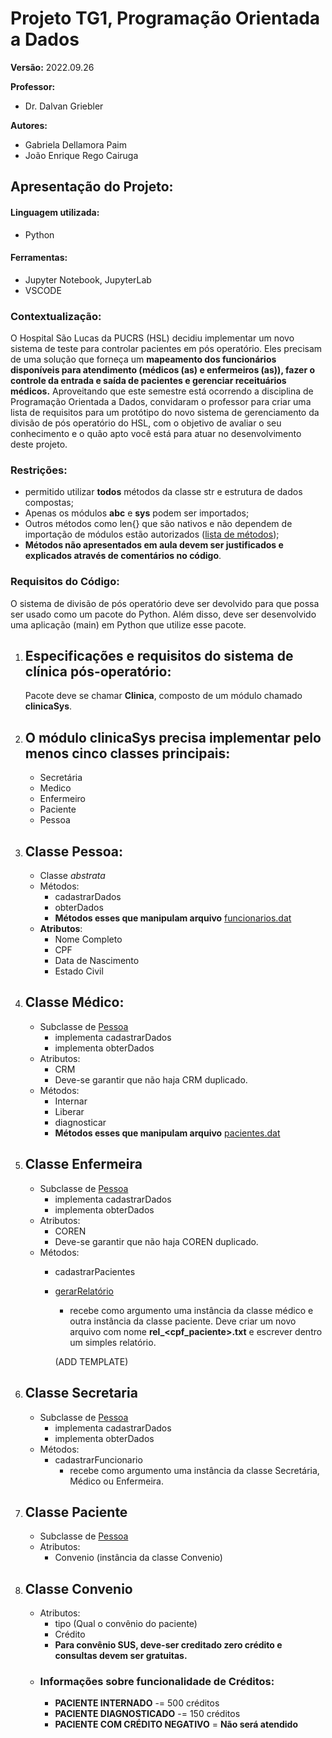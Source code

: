 # Projeto TG1, Programação Orientada a Dados
**Versão:** 2022.09.26

**Professor:**
- Dr. Dalvan Griebler

**Autores:**
- Gabriela Dellamora Paim
- João Enrique Rego Cairuga


## Apresentação do Projeto:
#### Linguagem utilizada:
- Python
#### Ferramentas:
- Jupyter Notebook, JupyterLab
- VSCODE
### Contextualização:
  O Hospital São Lucas da PUCRS (HSL) decidiu implementar um novo sistema de teste para controlar pacientes em
pós operatório. Eles precisam de uma solução que forneça um **mapeamento dos funcionários disponíveis para
atendimento (médicos (as) e enfermeiros (as)), fazer o controle da entrada e saída de pacientes e gerenciar
receituários médicos.** Aproveitando que este semestre está ocorrendo a disciplina de Programação Orientada a
Dados, convidaram o professor para criar uma lista de requisitos para um protótipo do novo sistema de
gerenciamento da divisão de pós operatório do HSL, com o objetivo de avaliar o seu conhecimento e o quão apto
você está para atuar no desenvolvimento deste projeto.
### Restrições:
- permitido utilizar **todos** métodos da classe str e estrutura de dados compostas;
- Apenas os módulos **abc** e **sys** podem ser importados;
- Outros métodos como len{} que são nativos e não dependem de importação de módulos estão autorizados ([lista de métodos](https://docs.python.org/3/library/functions.html#open));
- **Métodos não apresentados em aula devem ser justificados e explicados através de comentários no código**.
### Requisitos do Código:
O sistema de divisão de pós operatório deve ser devolvido para que possa ser usado como um pacote do Python. Além disso, deve ser
desenvolvido uma aplicação (main) em Python que utilize esse pacote.
1. ## Especificações e requisitos do sistema de clínica pós-operatório:
    Pacote deve se chamar **Clinica**, composto de um módulo chamado **clinicaSys**.

 2. ## O módulo **clinicaSys** precisa implementar pelo menos **cinco classes principais**:
    * Secretária
    * Medico
    * Enfermeiro
    * Paciente
    * Pessoa
    
 3. ##  **Classe Pessoa:**
    * Classe *abstrata*
    * Métodos:
        * cadastrarDados
        * obterDados
        * **Métodos esses que  manipulam arquivo** [funcionarios.dat](ADDLINK)
    * **Atributos**:
        * Nome Completo
        * CPF
        * Data de Nascimento
        * Estado Civil
        
 4. ## **Classe Médico:**
    * Subclasse de [Pessoa](ADDLINK)
        * implementa cadastrarDados
        * implementa obterDados
    * Atributos:
        * CRM
        * Deve-se garantir que não haja CRM duplicado.
    * Métodos:
        * Internar
        * Liberar
        * diagnosticar
        * **Métodos esses que manipulam arquivo** [pacientes.dat](ADDLINK)
    
 5. ##  **Classe Enfermeira**
    * Subclasse de [Pessoa](ADDLINK)
       * implementa cadastrarDados
       * implementa obterDados
    * Atributos:
       * COREN
       * Deve-se garantir que não haja COREN duplicado.
    * Métodos:
       * cadastrarPacientes
       * [gerarRelatório](ADDLINK)
          * recebe como argumento uma instância da classe médico e outra instância da classe paciente.
          Deve criar um novo arquivo com nome **rel_<cpf_paciente>.txt** e escrever dentro um simples relatório.
          
           (ADD TEMPLATE)
6. ## **Classe Secretaria**
    * Subclasse de [Pessoa](ADDLINK)
       * implementa cadastrarDados
       * implementa obterDados
    * Métodos:
      * cadastrarFuncionario
          * recebe como argumento uma instância da classe Secretária, Médico ou Enfermeira.
7. ## **Classe Paciente**          
    * Subclasse de [Pessoa](ADDLINK)
    * Atributos:
      * Convenio (instância da classe Convenio)
8. ## **Classe Convenio**
    * Atributos:
      * tipo (Qual o convênio do paciente)
      * Crédito
      * **Para convênio SUS, deve-ser creditado zero crédito e consultas devem ser gratuitas.**
    * ### Informações sobre funcionalidade de Créditos:
      * **PACIENTE INTERNADO** -= 500 créditos
      * **PACIENTE DIAGNOSTICADO** -= 150 créditos
      * **PACIENTE COM CRÉDITO NEGATIVO** = **Não será atendido**
    
    
    
    
    
    
